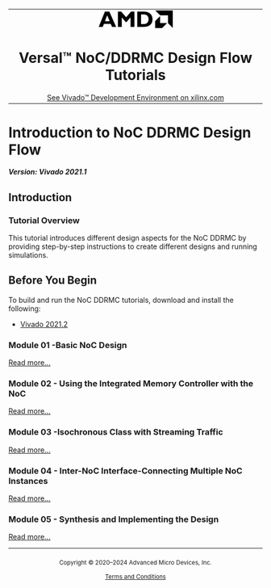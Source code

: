 <table class="sphinxhide" width="100%">
 <tr width="100%">
    <td align="center"><img src="https://github.com/Xilinx/Image-Collateral/blob/main/xilinx-logo.png?raw=true" width="30%"/><h1>Versal™ NoC/DDRMC Design Flow Tutorials</h1>
    <a href="https://www.xilinx.com/products/design-tools/vivado.html">See Vivado™ Development Environment on xilinx.com</a>
    </td>
 </tr>
</table>

# Introduction to NoC DDRMC Design Flow

***Version: Vivado 2021.1***


## Introduction

### Tutorial Overview
This tutorial introduces different design aspects for the NoC DDRMC by providing step-by-step instructions to create different designs and running simulations.



## Before You Begin

To build and run the NoC DDRMC tutorials, download and install the following:

* [Vivado 2021.2](www.xilinx.com)


### Module 01 -Basic NoC Design


[Read more...](Module_01_Basic_NoC_Design)

### Module 02 - Using the Integrated Memory Controller with the NoC


[Read more...](Module_02_Using_Integrated_Memory_Controller_with_NoC)

### Module 03 -Isochronous Class with Streaming Traffic


[Read more...](Module_03_Isochronous_class_with_streaming_traffic)

### Module 04 - Inter-NoC Interface-Connecting Multiple NoC Instances


[Read more...](Module_04_Inter_NoC_Interface_Connecting_multiple_NoC_instances)

### Module 05 - Synthesis and Implementing the Design


[Read more...](Module_05_Synthesis_and_Implementing_Design)



<hr class="sphinxhide"></hr>

<p class="sphinxhide" align="center"><sub>Copyright © 2020–2024 Advanced Micro Devices, Inc.</sub></p>

<p class="sphinxhide" align="center"><sup><a href="https://www.amd.com/en/corporate/copyright">Terms and Conditions</a></sup></p>

